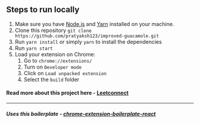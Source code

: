 ## Steps to run locally

1. Make sure you have [Node.js](https://nodejs.org/en/download/) and [Yarn](https://yarnpkg.com/) installed on your machine.
1. Clone this repository `git clone https://github.com/pratyaksh123/improved-guacamole.git`
1. Run `yarn install` or simply `yarn` to install the dependencies
1. Run `yarn start`
1. Load your extension on Chrome:
   1. Go to `chrome://extensions/`
   1. Turn on `Developer mode`
   1. Click on `Load unpacked extension`
   1. Select the `build` folder


#### Read more about this project here - [Leetconnect](https://www.notion.so/LeetConnect-0e6944e1d1c84dd2872f1b43b86b3050)
---
##### Uses this boilerplate - [chrome-extension-boilerplate-react](https://github.com/lxieyang/chrome-extension-boilerplate-react)
